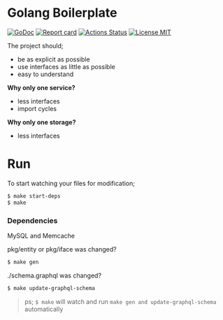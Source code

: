 # Golang Boilerplate

[![GoDoc](https://godoc.org/github.com/rafaelsq/boiler?status.svg)](http://godoc.org/github.com/rafaelsq/boiler)
[![Report card](https://goreportcard.com/badge/github.com/rafaelsq/boiler)](https://goreportcard.com/report/github.com/rafaelsq/boiler)
[![Actions Status](https://github.com/rafaelsq/boiler/workflows/tests/badge.svg)](https://github.com/rafaelsq/boiler/actions)
<a href="https://github.com/rafaelsq/boiler/blob/master/LICENSE">
<img src="https://img.shields.io/badge/license-MIT-blue.svg" alt="License MIT">
</a>

The project should;

- be as explicit as possible
- use interfaces as little as possible
- easy to understand

**Why only one service?**

- less interfaces
- import cycles

**Why only one storage?**

- less interfaces

# Run

To start watching your files for modification;

```bash
$ make start-deps
$ make
```

### Dependencies

MySQL and Memcache

pkg/entity or pkg/iface was changed?

```bash
$ make gen
```

./schema.graphql was changed?

```bash
$ make update-graphql-schema
```

> ps; `$ make` will watch and run `make gen and update-graphql-schema` automatically
